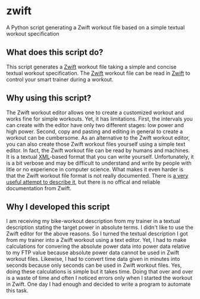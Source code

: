 # zwift
A Python script generating a Zwift workout file based on a simple textual workout specification

## What does this script do?

This script generates a [Zwift](https://zwift.com/) workout file taking a simple and concise textual workout specification. The [Zwift](https://zwift.com/) workout file can be read in [Zwift](https://zwift.com/) to control your smart trainer during a workout.

## Why using this script?

The Zwift workout editor allows one to create a customized workout and works fine for simple workouts. Yet, it has limitations. First, the intervals you can create with the editor have only two different stages: low power and high power. Second, copy and pasting and editing in general to create a workout can be cumbersome. As an alternative to the Zwift workout editor, you can also create those Zwift workout files yourself using a simple text editor. In fact, the Zwift workout file can be read by humans and machines. It is a textual [XML](https://en.wikipedia.org/wiki/XML)-based format that you can write yourself. Unfortunately, it is a bit verbose and may be difficult to understand and write by people with litle or no experience in computer science. What makes it even harder is that the Zwift workout file format is not really documented. There is [a very useful attempt to describe it](https://github.com/h4l/zwift-workout-file-reference/blob/master/zwift_workout_file_tag_reference.md), but there is no offical and reliable documentation from Zwift.

## Why I developed this script

I am receiving my bike-workout description from my trainer in a textual description stating the target power in absolute terms. I didn't like to use the Zwift editor for the above reasons. So I turned the textual description I got from my trainer into a Zwift workout using a text editor. Yet, I had to make calculations for convering the absolute power data into power data relative to my FTP value because absolute power data cannot be used in Zwift workout files. Likewise, I had to convert time data given in minutes into seconds because only seconds can be used in Zwift workout files. Yes, doing these calculations is simple but it takes time. Doing that over and over is a waste of time and often I noticed errors only when I started the workout in Zwift. One day I had enough and decided to write a program to automate this task.



